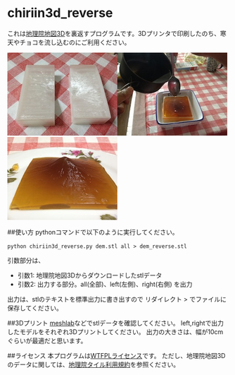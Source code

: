 chiriin3d_reverse
=================
これは[地理院地図3D](http://cyberjapandata.gsi.go.jp/3d/)を裏返すプログラムです。3Dプリンタで印刷したのち、寒天やチョコを流し込むのにご利用ください。   

![model](model.jpg)![kanten](kanten.jpg)![mountain](mountain.jpg)   

##使い方
pythonコマンドで以下のように実行してください。

```
python chiriin3d_reverse.py dem.stl all > dem_reverse.stl
```

引数部分は、
- 引数1: 地理院地図3Dからダウンロードしたstlデータ
- 引数2: 出力する部分。all(全部)、left(左側)、right(右側) を出力

出力は、stlのテキストを標準出力に書き出すので リダイレクト > でファイルに保存してください。

##3Dプリント
[meshlab](http://meshlab.sourceforge.net/)などでstlデータを確認してください。
left,rightで出力したモデルをそれぞれ3Dプリントしてください。
出力の大きさは、幅が10cmぐらいが最適だと思います。

##ライセンス
本プログラムは[WTFPLライセンス](http://ja.wikipedia.org/wiki/WTFPL)です。
ただし、地理院地図3Dのデータに関しては、[地理院タイル利用規約](http://portal.cyberjapan.jp/help/termsofuse.html)を参照ください。
